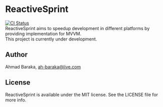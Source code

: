 # ReactiveSprint

[![CI Status](https://travis-ci.org/ReactiveSprint/ReactiveSprint-Swift.svg?branch=master)](https://travis-ci.org/ReactiveSprint/ReactiveSprint-Swift)  
ReactiveSprint aims to speedup development in different platforms by providing implementation for MVVM.  
This project is currently under development.

## Author

Ahmad Baraka, ah-baraka@live.com

## License

ReactiveSprint is available under the MIT license. See the LICENSE file for more info.

